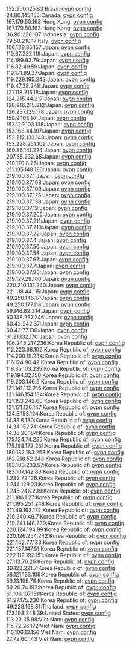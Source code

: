 152.250.125.83:Brazil: [ovpn config](vpn/152_250_125_83.ovpn)  
24.80.145.155:Canada: [ovpn config](vpn/24_80_145_155.ovpn)  
167.179.50.163:Hong Kong: [ovpn config](vpn/167_179_50_163.ovpn)  
167.179.50.163:Hong Kong: [ovpn config](vpn/167_179_50_163.ovpn)  
36.90.228.187:Indonesia: [ovpn config](vpn/36_90_228_187.ovpn)  
79.50.210.17:Italy: [ovpn config](vpn/79_50_210_17.ovpn)  
106.139.85.157:Japan: [ovpn config](vpn/106_139_85_157.ovpn)  
110.67.232.118:Japan: [ovpn config](vpn/110_67_232_118.ovpn)  
114.189.92.79:Japan: [ovpn config](vpn/114_189_92_79.ovpn)  
116.82.49.59:Japan: [ovpn config](vpn/116_82_49_59.ovpn)  
119.171.89.37:Japan: [ovpn config](vpn/119_171_89_37.ovpn)  
119.229.195.243:Japan: [ovpn config](vpn/119_229_195_243.ovpn)  
119.47.38.248:Japan: [ovpn config](vpn/119_47_38_248.ovpn)  
121.118.215.18:Japan: [ovpn config](vpn/121_118_215_18.ovpn)  
124.215.44.217:Japan: [ovpn config](vpn/124_215_44_217.ovpn)  
126.216.215.212:Japan: [ovpn config](vpn/126_216_215_212.ovpn)  
126.237.129.178:Japan: [ovpn config](vpn/126_237_129_178.ovpn)  
150.9.103.97:Japan: [ovpn config](vpn/150_9_103_97.ovpn)  
153.129.103.138:Japan: [ovpn config](vpn/153_129_103_138.ovpn)  
153.168.44.197:Japan: [ovpn config](vpn/153_168_44_197.ovpn)  
153.212.133.148:Japan: [ovpn config](vpn/153_212_133_148.ovpn)  
153.228.251.102:Japan: [ovpn config](vpn/153_228_251_102.ovpn)  
160.86.141.224:Japan: [ovpn config](vpn/160_86_141_224.ovpn)  
207.65.232.65:Japan: [ovpn config](vpn/207_65_232_65.ovpn)  
210.170.8.26:Japan: [ovpn config](vpn/210_170_8_26.ovpn)  
211.135.148.186:Japan: [ovpn config](vpn/211_135_148_186.ovpn)  
219.100.37.1:Japan: [ovpn config](vpn/219_100_37_1.ovpn)  
219.100.37.108:Japan: [ovpn config](vpn/219_100_37_108.ovpn)  
219.100.37.109:Japan: [ovpn config](vpn/219_100_37_109.ovpn)  
219.100.37.125:Japan: [ovpn config](vpn/219_100_37_125.ovpn)  
219.100.37.138:Japan: [ovpn config](vpn/219_100_37_138.ovpn)  
219.100.37.19:Japan: [ovpn config](vpn/219_100_37_19.ovpn)  
219.100.37.205:Japan: [ovpn config](vpn/219_100_37_205.ovpn)  
219.100.37.211:Japan: [ovpn config](vpn/219_100_37_211.ovpn)  
219.100.37.213:Japan: [ovpn config](vpn/219_100_37_213.ovpn)  
219.100.37.22:Japan: [ovpn config](vpn/219_100_37_22.ovpn)  
219.100.37.4:Japan: [ovpn config](vpn/219_100_37_4.ovpn)  
219.100.37.50:Japan: [ovpn config](vpn/219_100_37_50.ovpn)  
219.100.37.58:Japan: [ovpn config](vpn/219_100_37_58.ovpn)  
219.100.37.67:Japan: [ovpn config](vpn/219_100_37_67.ovpn)  
219.100.37.7:Japan: [ovpn config](vpn/219_100_37_7.ovpn)  
219.100.37.90:Japan: [ovpn config](vpn/219_100_37_90.ovpn)  
219.127.29.100:Japan: [ovpn config](vpn/219_127_29_100.ovpn)  
220.210.131.240:Japan: [ovpn config](vpn/220_210_131_240.ovpn)  
221.118.44.115:Japan: [ovpn config](vpn/221_118_44_115.ovpn)  
49.250.146.17:Japan: [ovpn config](vpn/49_250_146_17.ovpn)  
49.250.177.118:Japan: [ovpn config](vpn/49_250_177_118.ovpn)  
59.146.82.214:Japan: [ovpn config](vpn/59_146_82_214.ovpn)  
60.148.237.246:Japan: [ovpn config](vpn/60_148_237_246.ovpn)  
60.42.242.37:Japan: [ovpn config](vpn/60_42_242_37.ovpn)  
60.43.77.130:Japan: [ovpn config](vpn/60_43_77_130.ovpn)  
61.21.132.170:Japan: [ovpn config](vpn/61_21_132_170.ovpn)  
106.243.217.236:Korea Republic of: [ovpn config](vpn/106_243_217_236.ovpn)  
112.223.68.102:Korea Republic of: [ovpn config](vpn/112_223_68_102.ovpn)  
114.200.19.234:Korea Republic of: [ovpn config](vpn/114_200_19_234.ovpn)  
116.124.90.42:Korea Republic of: [ovpn config](vpn/116_124_90_42.ovpn)  
118.35.103.235:Korea Republic of: [ovpn config](vpn/118_35_103_235.ovpn)  
119.194.32.150:Korea Republic of: [ovpn config](vpn/119_194_32_150.ovpn)  
119.203.146.9:Korea Republic of: [ovpn config](vpn/119_203_146_9.ovpn)  
121.141.112.216:Korea Republic of: [ovpn config](vpn/121_141_112_216.ovpn)  
121.146.154.134:Korea Republic of: [ovpn config](vpn/121_146_154_134.ovpn)  
121.153.242.60:Korea Republic of: [ovpn config](vpn/121_153_242_60.ovpn)  
121.171.120.147:Korea Republic of: [ovpn config](vpn/121_171_120_147.ovpn)  
124.5.153.124:Korea Republic of: [ovpn config](vpn/124_5_153_124.ovpn)  
14.33.6.130:Korea Republic of: [ovpn config](vpn/14_33_6_130.ovpn)  
14.34.152.74:Korea Republic of: [ovpn config](vpn/14_34_152_74.ovpn)  
14.36.20.184:Korea Republic of: [ovpn config](vpn/14_36_20_184.ovpn)  
175.124.74.235:Korea Republic of: [ovpn config](vpn/175_124_74_235.ovpn)  
175.198.172.231:Korea Republic of: [ovpn config](vpn/175_198_172_231.ovpn)  
180.182.183.253:Korea Republic of: [ovpn config](vpn/180_182_183_253.ovpn)  
182.218.52.243:Korea Republic of: [ovpn config](vpn/182_218_52_243.ovpn)  
183.103.233.57:Korea Republic of: [ovpn config](vpn/183_103_233_57.ovpn)  
183.107.142.86:Korea Republic of: [ovpn config](vpn/183_107_142_86.ovpn)  
1.232.72.126:Korea Republic of: [ovpn config](vpn/1_232_72_126.ovpn)  
1.244.129.23:Korea Republic of: [ovpn config](vpn/1_244_129_23.ovpn)  
1.245.246.239:Korea Republic of: [ovpn config](vpn/1_245_246_239.ovpn)  
211.186.1.27:Korea Republic of: [ovpn config](vpn/211_186_1_27.ovpn)  
211.195.251.248:Korea Republic of: [ovpn config](vpn/211_195_251_248.ovpn)  
211.49.162.172:Korea Republic of: [ovpn config](vpn/211_49_162_172.ovpn)  
219.240.49.7:Korea Republic of: [ovpn config](vpn/219_240_49_7.ovpn)  
219.241.148.239:Korea Republic of: [ovpn config](vpn/219_241_148_239.ovpn)  
220.124.194.99:Korea Republic of: [ovpn config](vpn/220_124_194_99.ovpn)  
220.126.254.242:Korea Republic of: [ovpn config](vpn/220_126_254_242.ovpn)  
221.142.77.133:Korea Republic of: [ovpn config](vpn/221_142_77_133.ovpn)  
221.157.147.51:Korea Republic of: [ovpn config](vpn/221_157_147_51.ovpn)  
222.112.192.151:Korea Republic of: [ovpn config](vpn/222_112_192_151.ovpn)  
27.113.76.26:Korea Republic of: [ovpn config](vpn/27_113_76_26.ovpn)  
39.123.221.7:Korea Republic of: [ovpn config](vpn/39_123_221_7.ovpn)  
58.121.133.109:Korea Republic of: [ovpn config](vpn/58_121_133_109.ovpn)  
59.13.195.76:Korea Republic of: [ovpn config](vpn/59_13_195_76.ovpn)  
59.20.74.192:Korea Republic of: [ovpn config](vpn/59_20_74_192.ovpn)  
61.106.107.151:Korea Republic of: [ovpn config](vpn/61_106_107_151.ovpn)  
61.97.175.230:Korea Republic of: [ovpn config](vpn/61_97_175_230.ovpn)  
49.228.168.81:Thailand: [ovpn config](vpn/49_228_168_81.ovpn)  
173.198.248.39:United States: [ovpn config](vpn/173_198_248_39.ovpn)  
113.22.35.98:Viet Nam: [ovpn config](vpn/113_22_35_98.ovpn)  
115.72.26.172:Viet Nam: [ovpn config](vpn/115_72_26_172.ovpn)  
116.106.13.156:Viet Nam: [ovpn config](vpn/116_106_13_156.ovpn)  
27.72.60.143:Viet Nam: [ovpn config](vpn/27_72_60_143.ovpn)  
